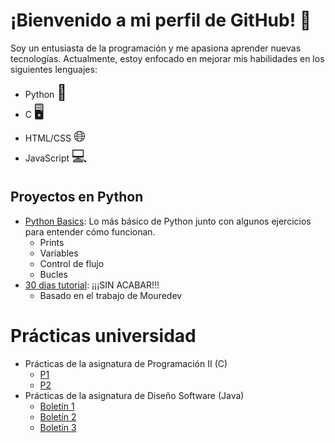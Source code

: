 <!DOCTYPE html>
<html lang="es">
<head>
  <meta charset="UTF-8">
  <meta name="viewport" content="width=device-width, initial-scale=1.0">
  <title>Bienvenido a mi perfil de GitHub</title>
</head>
<body>

# ¡Bienvenido a mi perfil de GitHub! <span style="animation: pulse 2s infinite alternate;">🎉</span>

Soy un entusiasta de la programación y me apasiona aprender nuevas tecnologías. Actualmente, estoy enfocado en mejorar mis habilidades en los siguientes lenguajes:

- Python <span class="icon" style="font-size:24px;">🐍</span>
- C <span class="icon" style="font-size:24px;">🖥️</span>
- HTML/CSS <span class="icon" style="font-size:24px;">🌐</span>
- JavaScript <span class="icon" style="font-size:24px;">💻</span>

## Proyectos en Python
- [Python Basics](https://github.com/diegogonzalez7/Python_Basics): Lo más básico de Python junto con algunos ejercicios para entender cómo funcionan.
  - Prints
  - Variables
  - Control de flujo
  - Bucles 
- [30 dias tutorial](https://github.com/diegogonzalez7/30diastutorial): ¡¡¡SIN ACABAR!!!
  - Basado en el trabajo de Mouredev

# Prácticas universidad
- Prácticas de la asignatura de Programación II (C)
  - [P1](https://github.com/diegogonzalez7/P1)
  - [P2](https://github.com/diegogonzalez7/P2)
- Prácticas de la asignatura de Diseño Software (Java)
  - [Boletín 1](https://github.com/diegogonzalez7/DS_boletin1)
  - [Boletín 2](https://github.com/diegogonzalez7/DS_boletin2)
  - [Boletín 3](https://github.com/diegogonzalez7/DS_pd)

<style>
  @keyframes pulse {
    0% { transform: scale(1); }
    50% { transform: scale(1.1); }
    100% { transform: scale(1); }
  }
</style>

</body>
</html>
